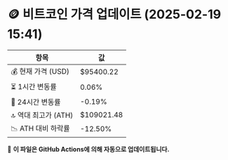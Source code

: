 # 🪙 비트코인 가격 업데이트 (2025-02-19 15:41)

| 항목                | 값 |
|--------------------|----------------|
| 💰 현재 가격 (USD) | $95400.22 |
| ⏳ 1시간 변동률    | 0.06% |
| 📆 24시간 변동률   | -0.19% |
| 🔝 역대 최고가 (ATH) | $109021.48 |
| 📉 ATH 대비 하락률 | -12.50% |

🔄 **이 파일은 GitHub Actions에 의해 자동으로 업데이트됩니다.**
